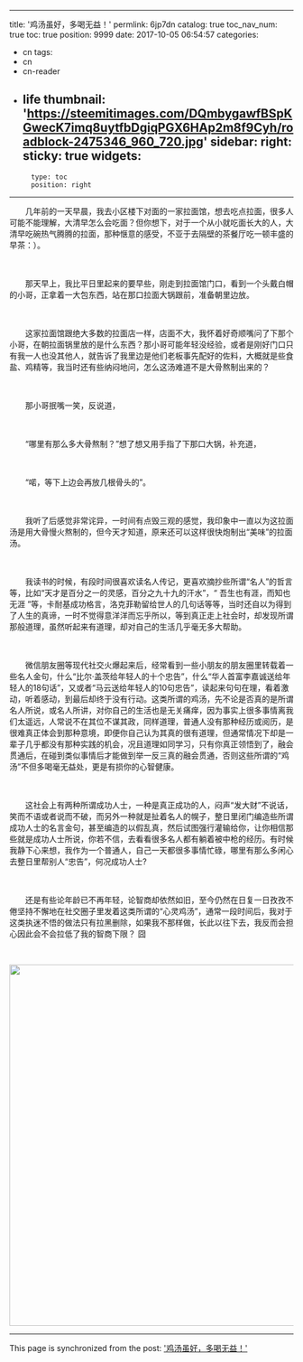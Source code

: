 
---
title: '鸡汤虽好，多喝无益！'
permlink: 6jp7dn
catalog: true
toc_nav_num: true
toc: true
position: 9999
date: 2017-10-05 06:54:57
categories:
- cn
tags:
- cn
- cn-reader
- life
thumbnail: 'https://steemitimages.com/DQmbygawfBSpKGwecK7imq8uytfbDgiqPGX6HAp2m8f9Cyh/roadblock-2475346_960_720.jpg'
sidebar:
    right:
        sticky: true
widgets:
    -
        type: toc
        position: right
---


<html>
<p>　　几年前的一天早晨，我去小区楼下对面的一家拉面馆，想去吃点拉面，很多人可能不能理解，大清早怎么会吃面？但你想下，对于一个从小就吃面长大的人，大清早吃碗热气腾腾的拉面，那种惬意的感受，不亚于去隔壁的茶餐厅吃一顿丰盛的早茶：）。</p>
<p>　　</p>
<p>　　那天早上，我比平日里起来的要早些，刚走到拉面馆门口，看到一个头戴白帽的小哥，正拿着一大包东西，站在那口拉面大锅跟前，准备朝里边放。</p>
<p>　　</p>
<p>　　这家拉面馆跟绝大多数的拉面店一样，店面不大，我怀着好奇顺嘴问了下那个小哥，在朝拉面锅里放的是什么东西？那小哥可能年轻没经验，或者是刚好门口只有我一人也没其他人，就告诉了我里边是他们老板事先配好的佐料，大概就是些食盐、鸡精等，我当时还有些纳闷地问，怎么这汤难道不是大骨熬制出来的？</p>
<p>　　</p>
<p>　　那小哥抿嘴一笑，反说道，</p>
<p>　　</p>
<p>　　“哪里有那么多大骨熬制？”想了想又用手指了下那口大锅，补充道，</p>
<p>　　</p>
<p>　　“喏，等下上边会再放几根骨头的”。</p>
<p>　　</p>
<p>　　我听了后感觉非常诧异，一时间有点毁三观的感觉，我印象中一直以为这拉面汤是用大骨慢火熬制的，但今天才知道，原来还可以这样很快炮制出“美味”的拉面汤。</p>
<p>　　</p>
<p>　　我读书的时候，有段时间很喜欢读名人传记，更喜欢摘抄些所谓“名人”的哲言等，比如“天才是百分之一的灵感，百分之九十九的汗水”，“ 吾生也有涯，而知也无涯 ”等，卡耐基成功格言，洛克菲勒留给世人的几句话等等，当时还自以为得到了人生的真谛，一时不觉得意洋洋而忘乎所以，等到真正走上社会时，却发现所谓那般道理，虽然听起来有道理，却对自己的生活几乎毫无多大帮助。</p>
<p>　　</p>
<p>　　微信朋友圈等现代社交火爆起来后，经常看到一些小朋友的朋友圈里转载着一些名人金句，什么“比尔·盖茨给年轻人的十个忠告”，什么“华人首富李嘉诚送给年轻人的18句话”，又或者“马云送给年轻人的10句忠告”，读起来句句在理，看着激动，听着感动，到最后却终于没有行动。这类所谓的鸡汤，先不论是否真的是所谓名人所说，或名人所讲，对你自己的生活也是无关痛痒，因为事实上很多事情离我们太遥远，人常说不在其位不谋其政，同样道理，普通人没有那种经历或阅历，是很难真正体会到那种意境，即便你自己认为其真的很有道理，但通常情况下却是一辈子几乎都没有那种实践的机会，况且道理如同学习，只有你真正领悟到了，融会贯通后，在碰到类似事情后才能做到举一反三真的融会贯通，否则这些所谓的“鸡汤”不但多喝毫无益处，更是有损你的心智健康。</p>
<p>　　</p>
<p>　　这社会上有两种所谓成功人士，一种是真正成功的人，闷声“发大财”不说话，笑而不语或者说而不破，而另外一种就是扯着名人的幌子，整日里闭门编造些所谓成功人士的名言金句，甚至编造的以假乱真，然后试图强行灌输给你，让你相信那些就是成功人士所说，你若不信，去看看很多名人都有躺着被中枪的经历。有时候我静下心来想，我作为一个普通人，自己一天都很多事情忙碌，哪里有那么多闲心去整日里帮别人“忠告”，何况成功人士?</p>
<p>　　</p>
<p>　　还是有些论年龄已不再年轻，论智商却依然如旧，至今仍然在日复一日孜孜不倦坚持不懈地在社交圈子里发着这类所谓的“心灵鸡汤”，通常一段时间后，我对于这类执迷不悟的做法只有拉黑删除，如果我不那样做，长此以往下去，我反而会担心因此会不会拉低了我的智商下限？ 囧</p>
<p><br></p>
<p><img src="https://steemitimages.com/DQmbygawfBSpKGwecK7imq8uytfbDgiqPGX6HAp2m8f9Cyh/roadblock-2475346_960_720.jpg" width="960" height="640"/></p>
</html>

- - -

This page is synchronized from the post: ['鸡汤虽好，多喝无益！'](https://steemit.com/@rivalhw/6jp7dn)
